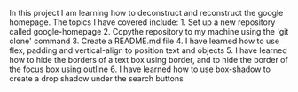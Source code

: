 In this project I am learning how to deconstruct and reconstruct the google homepage.
The topics I have covered include:
    1. Set up a new repository called google-homepage
    2. Copythe repository to my machine using the 'git clone' command
    3. Create a README.md file
    4. I have learned how to use flex, padding and vertical-align to position text and objects
    5. I have learned how to hide the borders of a text box using border, and to hide the border of the focus box using outline
    6. I have learned how to use box-shadow to create a drop shadow under the search buttons
    